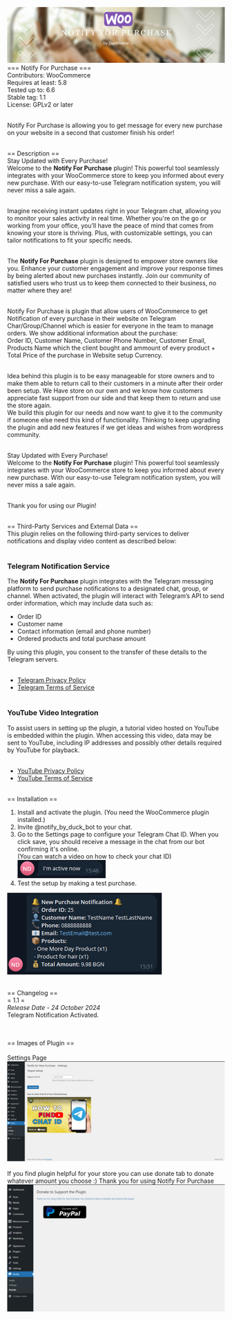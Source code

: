 <img src="https://raw.githubusercontent.com/duckyname/notify-for-purchase/refs/heads/main/assets/images/header-desc.webp">
=== Notify For Purchase ===<br>
Contributors: WooCommerce<br>
Requires at least: 5.8<br>
Tested up to: 6.6<br>
Stable tag: 1.1<br>
License: GPLv2 or later<br><br>

Notify For Purchase is allowing you to get message for every new purchase on your website in a second that customer finish his order!<br><br>

== Description ==<br>
Stay Updated with Every Purchase!<br>
Welcome to the **Notify For Purchase** plugin! This powerful tool seamlessly integrates with your WooCommerce store to keep you informed about every new purchase. With our easy-to-use Telegram notification system, you will never miss a sale again.<br><br>

Imagine receiving instant updates right in your Telegram chat, allowing you to monitor your sales activity in real time. Whether you're on the go or working from your office, you’ll have the peace of mind that comes from knowing your store is thriving. Plus, with customizable settings, you can tailor notifications to fit your specific needs.<br><br>

The **Notify For Purchase** plugin is designed to empower store owners like you. Enhance your customer engagement and improve your response times by being alerted about new purchases instantly. Join our community of satisfied users who trust us to keep them connected to their business, no matter where they are!<br><br>

Notify For Purchase is plugin that allow users of WooCommerce to get Notification of every purchase in their website on Telegram Char/Group/Channel which is easier for everyone in the team to manage orders. 
We show additional information about the purchase:<br>
Order ID, Customer Name, Customer Phone Number, Customer Email, Products Name which the client bought and ammount of every product + Total Price of the purchase in Website setup Currency.<br><br>

Idea behind this plugin is to be easy manageable for store owners and to make them able to return call to their customers in a minute after their order been setup. We Have store on our own and we know how customers appreciate fast support from our side and that keep them to return and use the store again.<br>
We build this plugin for our needs and now want to give it to the community if someone else need this kind of functionality. Thinking to keep upgrading the plugin and add new features if we get ideas and wishes from wordpress community.<br><br>

Stay Updated with Every Purchase!<br>
Welcome to the **Notify For Purchase** plugin! This powerful tool seamlessly integrates with your WooCommerce store to keep you informed about every new purchase. With our easy-to-use Telegram notification system, you will never miss a sale again.<br><br>

Thank you for using our Plugin!<br><br>

== Third-Party Services and External Data ==<br>
This plugin relies on the following third-party services to deliver notifications and display video content as described below:<br><br>

### Telegram Notification Service<br>
The **Notify For Purchase** plugin integrates with the Telegram messaging platform to send purchase notifications to a designated chat, group, or channel. When activated, the plugin will interact with Telegram’s API to send order information, which may include data such as:<br>
- Order ID<br>
- Customer name<br>
- Contact information (email and phone number)<br>
- Ordered products and total purchase amount<br>

By using this plugin, you consent to the transfer of these details to the Telegram servers.<br><br>

- [Telegram Privacy Policy](https://telegram.org/privacy)<br>
- [Telegram Terms of Service](https://telegram.org/tos)<br><br>

### YouTube Video Integration<br>
To assist users in setting up the plugin, a tutorial video hosted on YouTube is embedded within the plugin. When accessing this video, data may be sent to YouTube, including IP addresses and possibly other details required by YouTube for playback.<br><br>

- [YouTube Privacy Policy](https://policies.google.com/privacy)<br>
- [YouTube Terms of Service](https://www.youtube.com/static?template=terms)<br><br>

== Installation ==<br>
1. Install and activate the plugin. (You need the WooCommerce plugin installed.)<br>
2. Invite @notify_by_duck_bot to your chat.<br>
3. Go to the Settings page to configure your Telegram Chat ID. When you click save, you should receive a message in the chat from our bot confirming it's online.<br>
(You can watch a video on how to check your chat ID)<br>
<img src="https://raw.githubusercontent.com/duckyname/notify-for-purchase/refs/heads/main/assets/images/Screenshot-active.png"><br>
4. Test the setup by making a test purchase.<br>
<img src="https://raw.githubusercontent.com/duckyname/notify-for-purchase/refs/heads/main/assets/images/screenshot-purchase.png">
<br><br>


== Changelog ==<br>
= 1.1 =<br>
*Release Date - 24 October 2024*<br>
Telegram Notification Activated.<br>

<br><br>
== Images of Plugin == <br><br>
Settings Page<br>
<img src="https://raw.githubusercontent.com/duckyname/notify-for-purchase/refs/heads/main/assets/images/screenshot-settings.png"><br><br>
If you find plugin helpful for your store you can use donate tab to donate whatever amount you choose :) Thank you for using Notify For Purchase<br>
<img src="https://raw.githubusercontent.com/duckyname/notify-for-purchase/refs/heads/main/assets/images/screenshot-donate.png">
